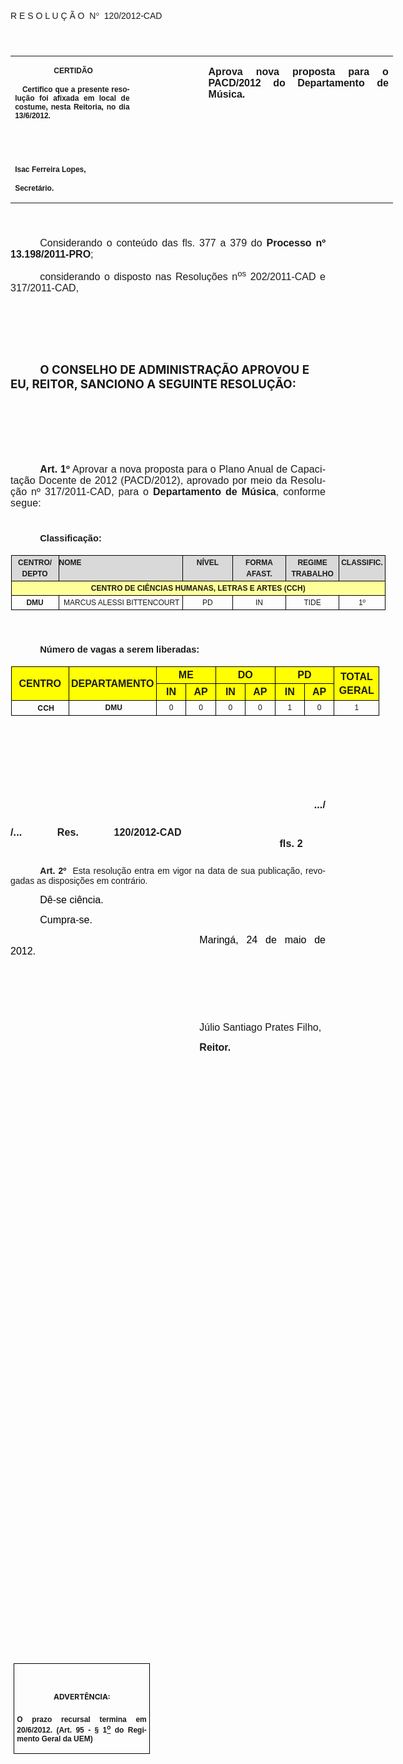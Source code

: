 <body lang=PT-BR link=blue vlink=purple style='tab-interval:35.4pt'>

<div class=Section1>

<p class=MsoTitle><span style='font-size:11.0pt;font-family:Arial;mso-no-proof:
yes'><o:p>&nbsp;</o:p></span></p>

<p class=MsoTitle><span style='font-family:Arial;mso-bidi-font-family:"Times New Roman";
mso-no-proof:yes'>R E S O L U Ç Ã O<span style='mso-spacerun:yes'>  </span>N</span><span
style='font-family:Symbol;mso-ascii-font-family:Arial;mso-hansi-font-family:
Arial;mso-char-type:symbol;mso-symbol-font-family:Symbol;mso-no-proof:yes'><span
style='mso-char-type:symbol;mso-symbol-font-family:Symbol'>°</span></span><span
style='font-family:Arial;mso-bidi-font-family:"Times New Roman";mso-no-proof:
yes'><span style='mso-spacerun:yes'>  </span>120/2012-CAD<o:p></o:p></span></p>

<p class=BodyText21><span style='font-size:16.0pt;font-family:Arial;mso-bidi-font-family:
"Times New Roman";mso-no-proof:yes'><o:p>&nbsp;</o:p></span></p>

<table class=MsoNormalTable border=0 cellspacing=0 cellpadding=0 width=612
 style='width:459.0pt;border-collapse:collapse;mso-padding-alt:0cm 5.4pt 0cm 5.4pt'>
 <tr style='mso-yfti-irow:0;mso-yfti-firstrow:yes;mso-yfti-lastrow:yes'>
  <td width=196 valign=top style='width:147.15pt;padding:0cm 5.4pt 0cm 5.4pt'>
  <p class=MsoNormal align=center style='text-align:center'><b
  style='mso-bidi-font-weight:normal'><span style='font-size:9.0pt;mso-bidi-font-size:
  10.0pt;font-family:Arial;mso-bidi-font-family:"Times New Roman";mso-no-proof:
  yes'><span style='mso-spacerun:yes'> </span>CERTIDÃO<o:p></o:p></span></b></p>
  <p class=MsoNormal style='text-align:justify'><b style='mso-bidi-font-weight:
  normal'><span style='font-size:9.0pt;mso-bidi-font-size:10.0pt;font-family:
  Arial;mso-bidi-font-family:"Times New Roman";mso-no-proof:yes'><span
  style='mso-spacerun:yes'>   </span>Certifico que a presente resolução foi
  afixada em local de costume, nesta Reitoria, no dia 13/6/2012.<o:p></o:p></span></b></p>
  <p class=MsoNormal><b style='mso-bidi-font-weight:normal'><span
  style='font-size:8.0pt;font-family:Arial;mso-bidi-font-family:"Times New Roman";
  mso-no-proof:yes'><o:p>&nbsp;</o:p></span></b></p>
  <p class=MsoNormal><b style='mso-bidi-font-weight:normal'><span
  style='font-size:8.0pt;font-family:Arial;mso-bidi-font-family:"Times New Roman";
  mso-no-proof:yes'><o:p>&nbsp;</o:p></span></b></p>
  <p class=MsoNormal><b style='mso-bidi-font-weight:normal'><span
  style='font-size:9.0pt;mso-bidi-font-size:10.0pt;font-family:Arial;
  mso-bidi-font-family:"Times New Roman";mso-no-proof:yes'>Isac Ferreira Lopes,<o:p></o:p></span></b></p>
  <p class=MsoNormal><b style='mso-bidi-font-weight:normal'><span
  style='font-size:9.0pt;mso-bidi-font-size:10.0pt;font-family:Arial;
  mso-bidi-font-family:"Times New Roman";mso-no-proof:yes'>Secretário.<o:p></o:p></span></b></p>
  </td>
  <td width=107 valign=top style='width:80.25pt;padding:0cm 5.4pt 0cm 5.4pt'>
  <p class=MsoNormal style='margin-right:-5.4pt'><b><span style='font-size:
  12.0pt;mso-bidi-font-size:10.0pt;font-family:Arial;mso-bidi-font-family:"Times New Roman";
  mso-no-proof:yes'><o:p>&nbsp;</o:p></span></b></p>
  </td>
  <td width=309 valign=top style='width:231.6pt;padding:0cm 5.4pt 0cm 5.4pt'>
  <p class=MsoNormal style='text-align:justify'><b><span style='font-size:12.0pt;
  font-family:Arial;mso-bidi-font-family:"Times New Roman";mso-no-proof:yes'>Aprova
  nova proposta para o PACD/2012 do Departamento de Música.<o:p></o:p></span></b></p>
  </td>
 </tr>
</table>

<p class=BodyText21><span style='font-size:16.0pt;font-family:Arial;mso-bidi-font-family:
"Times New Roman";mso-no-proof:yes'><o:p>&nbsp;</o:p></span></p>

<p class=MsoNormal style='margin-bottom:4.0pt;text-align:justify;text-indent:
35.45pt'><span style='font-size:12.0pt;mso-bidi-font-size:10.0pt;font-family:
Arial;mso-bidi-font-family:"Times New Roman";mso-no-proof:yes'>Considerando o
conteúdo das fls. <st1:metricconverter ProductID="377 a" w:st="on">377 a</st1:metricconverter>
379 do <b style='mso-bidi-font-weight:normal'>Processo nº 13.198/2011-PRO</b>;<b
style='mso-bidi-font-weight:normal'><o:p></o:p></b></span></p>

<p class=MsoNormal style='margin-bottom:4.0pt;text-align:justify;text-indent:
35.45pt'><span style='font-size:12.0pt;mso-bidi-font-size:10.0pt;font-family:
Arial;mso-bidi-font-family:"Times New Roman";mso-no-proof:yes'>considerando o
disposto nas Resoluções n<sup>os</sup> 202/2011-CAD e 317/2011-CAD,<o:p></o:p></span></p>

<p class=MsoNormal style='text-align:justify;text-indent:35.45pt'><span
style='font-size:12.0pt;font-family:Arial;mso-bidi-font-family:"Times New Roman";
mso-no-proof:yes'><o:p>&nbsp;</o:p></span></p>

<p class=MsoNormal style='text-align:justify;text-indent:35.45pt'><span
style='font-size:12.0pt;font-family:Arial;mso-bidi-font-family:"Times New Roman";
mso-no-proof:yes'><o:p>&nbsp;</o:p></span></p>

<p class=MsoNormal style='text-align:justify;text-indent:35.45pt'><span
style='font-size:12.0pt;font-family:Arial;mso-bidi-font-family:"Times New Roman";
mso-no-proof:yes'><o:p>&nbsp;</o:p></span></p>

<p class=MsoBodyTextIndent style='text-indent:35.45pt'><b style='mso-bidi-font-weight:
normal'><span style='font-size:14.0pt;mso-no-proof:yes'>O CONSELHO DE
ADMINISTRAÇÃO APROVOU E EU, REITOR, SANCIONO A SEGUINTE RESOLUÇÃO:<o:p></o:p></span></b></p>

<p class=MsoBodyTextIndent style='text-indent:35.45pt'><span style='font-size:
12.0pt;mso-no-proof:yes'><o:p>&nbsp;</o:p></span></p>

<p class=MsoBodyTextIndent style='text-indent:35.45pt'><span style='font-size:
12.0pt;mso-no-proof:yes'><o:p>&nbsp;</o:p></span></p>

<p class=MsoBodyTextIndent style='text-indent:35.45pt'><span style='font-size:
12.0pt;mso-no-proof:yes'><o:p>&nbsp;</o:p></span></p>

<p class=MsoNormal style='margin-top:3.0pt;margin-right:0cm;margin-bottom:3.0pt;
margin-left:0cm;text-align:justify;text-indent:35.45pt;mso-pagination:none'><b><span
style='font-size:12.0pt;font-family:Arial;mso-bidi-font-family:"Times New Roman";
letter-spacing:.1pt;mso-no-proof:yes'>Art.&nbsp;1º</span></b><span
style='font-size:12.0pt;font-family:Arial;mso-bidi-font-family:"Times New Roman";
letter-spacing:.1pt;mso-bidi-font-weight:bold;mso-no-proof:yes'> Aprovar a nova
proposta para o Plano Anual de Capacitação Docente de 2012 (PACD/2012),
aprovado por meio da Resolução nº 317/2011-CAD, para o <b>Departamento de
Música</b>, conforme segue:<o:p></o:p></span></p>

<p class=MsoNormal style='margin-top:3.0pt;margin-right:0cm;margin-bottom:3.0pt;
margin-left:0cm;text-indent:35.45pt;mso-pagination:none'><span
style='font-size:12.0pt;font-family:Arial;mso-bidi-font-family:"Times New Roman";
letter-spacing:.1pt;mso-bidi-font-weight:bold;mso-no-proof:yes'><o:p>&nbsp;</o:p></span></p>

<p class=MsoNormal style='text-indent:35.45pt;line-height:150%'><b
style='mso-bidi-font-weight:normal'><span style='font-size:11.0pt;line-height:
150%;font-family:Arial'>Classificação:<o:p></o:p></span></b></p>

<div align=center>

<table class=MsoNormalTable border=1 cellspacing=0 cellpadding=0 width=599
 style='width:449.4pt;margin-left:.5pt;border-collapse:collapse;border:none;
 mso-border-alt:solid windowtext .75pt;mso-padding-alt:0cm 0cm 0cm 0cm;
 mso-border-insideh:.75pt solid windowtext;mso-border-insidev:.75pt solid windowtext'>
 <tr style='mso-yfti-irow:0;mso-yfti-firstrow:yes'>
  <td width=76 valign=top style='width:2.0cm;border:solid windowtext 1.0pt;
  mso-border-alt:solid windowtext .75pt;background:#D9D9D9;padding:0cm 0cm 0cm 0cm'>
  <p class=MsoNormal align=center style='margin-top:3.0pt;margin-right:0cm;
  margin-bottom:3.0pt;margin-left:0cm;text-align:center'><b style='mso-bidi-font-weight:
  normal'><span style='font-size:9.0pt;font-family:Arial'>CENTRO/<o:p></o:p></span></b></p>
  <p class=MsoNormal align=center style='margin-top:3.0pt;margin-right:0cm;
  margin-bottom:3.0pt;margin-left:0cm;text-align:center'><b style='mso-bidi-font-weight:
  normal'><span style='font-size:9.0pt;font-family:Arial'>DEPTO<o:p></o:p></span></b></p>
  </td>
  <td width=200 valign=top style='width:150.2pt;border:solid windowtext 1.0pt;
  border-left:none;mso-border-left-alt:solid windowtext .75pt;mso-border-alt:
  solid windowtext .75pt;background:#D9D9D9;padding:0cm 0cm 0cm 0cm'>
  <h2 style='margin-top:3.0pt;margin-right:0cm;margin-bottom:3.0pt;margin-left:
  0cm'><b style='mso-bidi-font-weight:normal'><span style='font-size:9.0pt;
  font-family:Arial'>NOME<o:p></o:p></span></b></h2>
  </td>
  <td width=80 valign=top style='width:59.9pt;border:solid windowtext 1.0pt;
  border-left:none;mso-border-left-alt:solid windowtext .75pt;mso-border-alt:
  solid windowtext .75pt;background:#D9D9D9;padding:0cm 0cm 0cm 0cm'>
  <p class=MsoNormal align=center style='margin-top:3.0pt;margin-right:0cm;
  margin-bottom:3.0pt;margin-left:0cm;text-align:center'><b style='mso-bidi-font-weight:
  normal'><span style='font-size:9.0pt;font-family:Arial'>NÍVEL<o:p></o:p></span></b></p>
  </td>
  <td width=85 valign=top style='width:63.75pt;border:solid windowtext 1.0pt;
  border-left:none;mso-border-left-alt:solid windowtext .75pt;mso-border-alt:
  solid windowtext .75pt;background:#D9D9D9;padding:0cm 0cm 0cm 0cm'>
  <p class=MsoNormal align=center style='margin-top:3.0pt;margin-right:0cm;
  margin-bottom:3.0pt;margin-left:0cm;text-align:center'><b style='mso-bidi-font-weight:
  normal'><span style='font-size:9.0pt;font-family:Arial'>FORMA<o:p></o:p></span></b></p>
  <p class=MsoNormal align=center style='margin-top:3.0pt;margin-right:0cm;
  margin-bottom:3.0pt;margin-left:0cm;text-align:center'><b style='mso-bidi-font-weight:
  normal'><span style='font-size:9.0pt;font-family:Arial'>AFAST.<o:p></o:p></span></b></p>
  </td>
  <td width=85 valign=top style='width:63.8pt;border:solid windowtext 1.0pt;
  border-left:none;mso-border-left-alt:solid windowtext .75pt;mso-border-alt:
  solid windowtext .75pt;background:#D9D9D9;padding:0cm 0cm 0cm 0cm'>
  <p class=MsoNormal align=center style='margin-top:3.0pt;margin-right:0cm;
  margin-bottom:3.0pt;margin-left:0cm;text-align:center'><b style='mso-bidi-font-weight:
  normal'><span style='font-size:9.0pt;font-family:Arial'>REGIME<o:p></o:p></span></b></p>
  <p class=MsoNormal align=center style='margin-top:3.0pt;margin-right:0cm;
  margin-bottom:3.0pt;margin-left:0cm;text-align:center'><b style='mso-bidi-font-weight:
  normal'><span style='font-size:9.0pt;font-family:Arial'>TRABALHO<o:p></o:p></span></b></p>
  </td>
  <td width=73 valign=top style='width:55.05pt;border:solid windowtext 1.0pt;
  border-left:none;mso-border-left-alt:solid windowtext .75pt;mso-border-alt:
  solid windowtext .75pt;background:#D9D9D9;padding:0cm 0cm 0cm 0cm'>
  <p class=MsoNormal align=center style='margin-top:3.0pt;margin-right:0cm;
  margin-bottom:3.0pt;margin-left:0cm;text-align:center'><b style='mso-bidi-font-weight:
  normal'><span style='font-size:9.0pt;font-family:Arial'>CLASSIFIC.<o:p></o:p></span></b></p>
  <p class=MsoNormal align=center style='margin-top:3.0pt;margin-right:0cm;
  margin-bottom:3.0pt;margin-left:0cm;text-align:center'><b style='mso-bidi-font-weight:
  normal'><span style='font-size:9.0pt;font-family:Arial'><o:p>&nbsp;</o:p></span></b></p>
  </td>
 </tr>
 <tr style='mso-yfti-irow:1'>
  <td width=599 colspan=6 valign=top style='width:449.4pt;border:solid windowtext 1.0pt;
  border-top:none;mso-border-top-alt:solid windowtext .75pt;mso-border-alt:
  solid windowtext .75pt;background:#FFFF99;padding:0cm 0cm 0cm 0cm'>
  <p class=MsoNormal align=center style='margin-top:3.0pt;margin-right:0cm;
  margin-bottom:3.0pt;margin-left:0cm;text-align:center;tab-stops:127.6pt'><b
  style='mso-bidi-font-weight:normal'><span style='font-size:9.0pt;font-family:
  Arial'>CENTRO DE CIÊNCIAS HUMANAS, LETRAS E ARTES (CCH)<o:p></o:p></span></b></p>
  </td>
 </tr>
 <tr style='mso-yfti-irow:2;mso-yfti-lastrow:yes'>
  <td width=76 valign=top style='width:2.0cm;border:solid windowtext 1.0pt;
  border-top:none;mso-border-top-alt:solid windowtext .75pt;mso-border-alt:
  solid windowtext .75pt;padding:0cm 0cm 0cm 0cm'>
  <p class=MsoNormal align=center style='margin-top:3.0pt;margin-right:0cm;
  margin-bottom:3.0pt;margin-left:0cm;text-align:center'><b style='mso-bidi-font-weight:
  normal'><span style='font-size:9.0pt;font-family:Arial'>DMU<o:p></o:p></span></b></p>
  </td>
  <td width=200 valign=top style='width:150.2pt;border-top:none;border-left:
  none;border-bottom:solid windowtext 1.0pt;border-right:solid windowtext 1.0pt;
  mso-border-top-alt:solid windowtext .75pt;mso-border-left-alt:solid windowtext .75pt;
  mso-border-alt:solid windowtext .75pt;padding:0cm 0cm 0cm 0cm'>
  <p class=MsoNormal style='margin-top:3.0pt;margin-right:0cm;margin-bottom:
  3.0pt;margin-left:5.65pt'><span style='font-size:9.0pt;font-family:Arial'>MARCUS
  ALESSI BITTENCOURT<o:p></o:p></span></p>
  </td>
  <td width=80 valign=top style='width:59.9pt;border-top:none;border-left:none;
  border-bottom:solid windowtext 1.0pt;border-right:solid windowtext 1.0pt;
  mso-border-top-alt:solid windowtext .75pt;mso-border-left-alt:solid windowtext .75pt;
  mso-border-alt:solid windowtext .75pt;padding:0cm 0cm 0cm 0cm'>
  <p class=MsoNormal align=center style='margin-top:3.0pt;margin-right:0cm;
  margin-bottom:3.0pt;margin-left:0cm;text-align:center'><span lang=IT
  style='font-size:9.0pt;font-family:Arial;text-transform:uppercase;mso-ansi-language:
  IT'>pd<o:p></o:p></span></p>
  </td>
  <td width=85 valign=top style='width:63.75pt;border-top:none;border-left:
  none;border-bottom:solid windowtext 1.0pt;border-right:solid windowtext 1.0pt;
  mso-border-top-alt:solid windowtext .75pt;mso-border-left-alt:solid windowtext .75pt;
  mso-border-alt:solid windowtext .75pt;padding:0cm 0cm 0cm 0cm'>
  <p class=MsoNormal align=center style='margin-top:3.0pt;margin-right:0cm;
  margin-bottom:3.0pt;margin-left:0cm;text-align:center'><span lang=IT
  style='font-size:9.0pt;font-family:Arial;text-transform:uppercase;mso-ansi-language:
  IT'>in<o:p></o:p></span></p>
  </td>
  <td width=85 valign=top style='width:63.8pt;border-top:none;border-left:none;
  border-bottom:solid windowtext 1.0pt;border-right:solid windowtext 1.0pt;
  mso-border-top-alt:solid windowtext .75pt;mso-border-left-alt:solid windowtext .75pt;
  mso-border-alt:solid windowtext .75pt;padding:0cm 0cm 0cm 0cm'>
  <p class=MsoNormal align=center style='margin-top:3.0pt;margin-right:0cm;
  margin-bottom:3.0pt;margin-left:0cm;text-align:center'><span lang=IT
  style='font-size:9.0pt;font-family:Arial;text-transform:uppercase;mso-ansi-language:
  IT'>tide<o:p></o:p></span></p>
  </td>
  <td width=73 valign=top style='width:55.05pt;border-top:none;border-left:
  none;border-bottom:solid windowtext 1.0pt;border-right:solid windowtext 1.0pt;
  mso-border-top-alt:solid windowtext .75pt;mso-border-left-alt:solid windowtext .75pt;
  mso-border-alt:solid windowtext .75pt;padding:0cm 0cm 0cm 0cm'>
  <p class=MsoNormal align=center style='margin-top:3.0pt;margin-right:0cm;
  margin-bottom:3.0pt;margin-left:0cm;text-align:center'><span lang=IT
  style='font-size:9.0pt;font-family:Arial;text-transform:uppercase;mso-ansi-language:
  IT'>1º<o:p></o:p></span></p>
  </td>
 </tr>
</table>

</div>

<p class=MsoNormal align=center style='text-align:center;text-indent:35.45pt;
line-height:150%'><b style='mso-bidi-font-weight:normal'><span
style='font-size:11.0pt;line-height:150%;font-family:Arial'><o:p>&nbsp;</o:p></span></b></p>

<p class=MsoNormal style='text-indent:35.45pt;line-height:150%'><b
style='mso-bidi-font-weight:normal'><span style='font-size:11.0pt;line-height:
150%;font-family:Arial'>Número de vagas a serem liberadas:<o:p></o:p></span></b></p>

<div align=center>

<table class=MsoNormalTable border=1 cellspacing=0 cellpadding=0 width=589
 style='width:442.0pt;margin-left:.65pt;border-collapse:collapse;border:none;
 mso-border-alt:solid windowtext .75pt;mso-padding-alt:0cm 0cm 0cm 0cm;
 mso-border-insideh:.75pt solid windowtext;mso-border-insidev:.75pt solid windowtext'>
 <tr style='mso-yfti-irow:0;mso-yfti-firstrow:yes;page-break-inside:avoid'>
  <td width=92 rowspan=2 style='width:69.15pt;border:solid windowtext 1.0pt;
  mso-border-alt:solid windowtext .5pt;background:yellow;padding:0cm 0cm 0cm 0cm'>
  <p class=Fontepargpadro2 align=center style='margin-top:3.0pt;margin-right:
  0cm;margin-bottom:3.0pt;margin-left:0cm;text-align:center'><b
  style='mso-bidi-font-weight:normal'><span style='font-family:Arial;
  mso-ansi-language:PT-BR'>CENTRO<o:p></o:p></span></b></p>
  </td>
  <td width=142 rowspan=2 style='width:106.3pt;border:solid windowtext 1.0pt;
  border-left:none;mso-border-left-alt:solid windowtext .5pt;mso-border-alt:
  solid windowtext .5pt;background:yellow;padding:0cm 0cm 0cm 0cm'>
  <p class=Fontepargpadro2 align=center style='margin-top:3.0pt;margin-right:
  0cm;margin-bottom:3.0pt;margin-left:0cm;text-align:center'><b
  style='mso-bidi-font-weight:normal'><span style='font-family:Arial;
  mso-ansi-language:PT-BR'>DEPARTAMENTO<o:p></o:p></span></b></p>
  </td>
  <td width=95 colspan=2 style='width:70.9pt;border:solid windowtext 1.0pt;
  border-left:none;mso-border-left-alt:solid windowtext .5pt;mso-border-alt:
  solid windowtext .5pt;background:yellow;padding:0cm 0cm 0cm 0cm'>
  <p class=Fontepargpadro2 align=center style='margin-top:3.0pt;margin-right:
  0cm;margin-bottom:3.0pt;margin-left:0cm;text-align:center'><b
  style='mso-bidi-font-weight:normal'><span style='font-family:Arial;
  mso-ansi-language:PT-BR'>ME<o:p></o:p></span></b></p>
  </td>
  <td width=94 colspan=2 style='width:70.85pt;border:solid windowtext 1.0pt;
  border-left:none;mso-border-left-alt:solid windowtext .5pt;mso-border-alt:
  solid windowtext .5pt;background:yellow;padding:0cm 0cm 0cm 0cm'>
  <p class=Fontepargpadro2 align=center style='margin-top:3.0pt;margin-right:
  0cm;margin-bottom:3.0pt;margin-left:0cm;text-align:center'><b
  style='mso-bidi-font-weight:normal'><span style='font-family:Arial;
  mso-ansi-language:PT-BR'>DO<o:p></o:p></span></b></p>
  </td>
  <td width=95 colspan=2 style='width:70.9pt;border:solid windowtext 1.0pt;
  border-left:none;mso-border-left-alt:solid windowtext .5pt;mso-border-alt:
  solid windowtext .5pt;background:yellow;padding:0cm 0cm 0cm 0cm'>
  <p class=Fontepargpadro2 align=center style='margin-top:3.0pt;margin-right:
  0cm;margin-bottom:3.0pt;margin-left:0cm;text-align:center'><b
  style='mso-bidi-font-weight:normal'><span style='font-family:Arial;
  mso-ansi-language:PT-BR'>PD<o:p></o:p></span></b></p>
  </td>
  <td width=72 rowspan=2 style='width:53.9pt;border:solid windowtext 1.0pt;
  border-left:none;mso-border-left-alt:solid windowtext .5pt;mso-border-alt:
  solid windowtext .5pt;background:yellow;padding:0cm 0cm 0cm 0cm'>
  <p class=Fontepargpadro2 align=center style='margin-top:3.0pt;margin-right:
  0cm;margin-bottom:3.0pt;margin-left:0cm;text-align:center'><b
  style='mso-bidi-font-weight:normal'><span style='font-family:Arial;
  mso-ansi-language:PT-BR'>TOTAL<o:p></o:p></span></b></p>
  <p class=Fontepargpadro2 align=center style='margin-top:3.0pt;margin-right:
  0cm;margin-bottom:3.0pt;margin-left:0cm;text-align:center'><b
  style='mso-bidi-font-weight:normal'><span style='font-family:Arial;
  mso-ansi-language:PT-BR'>GERAL<o:p></o:p></span></b></p>
  </td>
 </tr>
 <tr style='mso-yfti-irow:1;page-break-inside:avoid'>
  <td width=47 style='width:35.45pt;border-top:none;border-left:none;
  border-bottom:solid windowtext 1.0pt;border-right:solid windowtext 1.0pt;
  mso-border-top-alt:solid windowtext .5pt;mso-border-left-alt:solid windowtext .5pt;
  mso-border-alt:solid windowtext .5pt;background:yellow;padding:0cm 0cm 0cm 0cm'>
  <p class=Fontepargpadro2 align=center style='margin-top:3.0pt;margin-right:
  0cm;margin-bottom:3.0pt;margin-left:0cm;text-align:center'><b
  style='mso-bidi-font-weight:normal'><span style='font-family:Arial;
  mso-ansi-language:PT-BR'>IN<o:p></o:p></span></b></p>
  </td>
  <td width=47 style='width:35.45pt;border-top:none;border-left:none;
  border-bottom:solid windowtext 1.0pt;border-right:solid windowtext 1.0pt;
  mso-border-top-alt:solid windowtext .5pt;mso-border-left-alt:solid windowtext .5pt;
  mso-border-alt:solid windowtext .5pt;background:yellow;padding:0cm 0cm 0cm 0cm'>
  <p class=Fontepargpadro2 align=center style='margin-top:3.0pt;margin-right:
  0cm;margin-bottom:3.0pt;margin-left:0cm;text-align:center'><b
  style='mso-bidi-font-weight:normal'><span style='font-family:Arial;
  mso-ansi-language:PT-BR'>AP<o:p></o:p></span></b></p>
  </td>
  <td width=47 style='width:35.4pt;border-top:none;border-left:none;border-bottom:
  solid windowtext 1.0pt;border-right:solid windowtext 1.0pt;mso-border-top-alt:
  solid windowtext .5pt;mso-border-left-alt:solid windowtext .5pt;mso-border-alt:
  solid windowtext .5pt;background:yellow;padding:0cm 0cm 0cm 0cm'>
  <p class=Fontepargpadro2 align=center style='margin-top:3.0pt;margin-right:
  0cm;margin-bottom:3.0pt;margin-left:0cm;text-align:center'><b
  style='mso-bidi-font-weight:normal'><span style='font-family:Arial;
  mso-ansi-language:PT-BR'>IN<o:p></o:p></span></b></p>
  </td>
  <td width=47 style='width:35.45pt;border-top:none;border-left:none;
  border-bottom:solid windowtext 1.0pt;border-right:solid windowtext 1.0pt;
  mso-border-top-alt:solid windowtext .5pt;mso-border-left-alt:solid windowtext .5pt;
  mso-border-alt:solid windowtext .5pt;background:yellow;padding:0cm 0cm 0cm 0cm'>
  <p class=Fontepargpadro2 align=center style='margin-top:3.0pt;margin-right:
  0cm;margin-bottom:3.0pt;margin-left:0cm;text-align:center'><b
  style='mso-bidi-font-weight:normal'><span style='font-family:Arial;
  mso-ansi-language:PT-BR'>AP<o:p></o:p></span></b></p>
  </td>
  <td width=47 style='width:35.45pt;border-top:none;border-left:none;
  border-bottom:solid windowtext 1.0pt;border-right:solid windowtext 1.0pt;
  mso-border-top-alt:solid windowtext .5pt;mso-border-left-alt:solid windowtext .5pt;
  mso-border-alt:solid windowtext .5pt;background:yellow;padding:0cm 0cm 0cm 0cm'>
  <p class=Fontepargpadro2 align=center style='margin-top:3.0pt;margin-right:
  0cm;margin-bottom:3.0pt;margin-left:0cm;text-align:center'><b
  style='mso-bidi-font-weight:normal'><span style='font-family:Arial;
  mso-ansi-language:PT-BR'>IN<o:p></o:p></span></b></p>
  </td>
  <td width=47 style='width:35.45pt;border-top:none;border-left:none;
  border-bottom:solid windowtext 1.0pt;border-right:solid windowtext 1.0pt;
  mso-border-top-alt:solid windowtext .5pt;mso-border-left-alt:solid windowtext .5pt;
  mso-border-alt:solid windowtext .5pt;background:yellow;padding:0cm 0cm 0cm 0cm'>
  <p class=Fontepargpadro2 align=center style='margin-top:3.0pt;margin-right:
  0cm;margin-bottom:3.0pt;margin-left:0cm;text-align:center'><b
  style='mso-bidi-font-weight:normal'><span style='font-family:Arial;
  mso-ansi-language:PT-BR'>AP<o:p></o:p></span></b></p>
  </td>
 </tr>
 <tr style='mso-yfti-irow:2;mso-yfti-lastrow:yes;page-break-inside:avoid'>
  <td width=92 style='width:69.15pt;border:solid windowtext 1.0pt;border-top:
  none;mso-border-top-alt:solid windowtext .5pt;mso-border-alt:solid windowtext .5pt;
  padding:0cm 0cm 0cm 0cm'>
  <p class=MsoBodyTextIndent2 align=center style='margin-top:3.0pt;margin-right:
  0cm;margin-bottom:3.0pt;margin-left:14.15pt;text-align:center;line-height:
  normal'><b style='mso-bidi-font-weight:normal'><span style='font-size:9.0pt;
  mso-bidi-font-family:Arial'>CCH<o:p></o:p></span></b></p>
  </td>
  <td width=142 valign=top style='width:106.3pt;border-top:none;border-left:
  none;border-bottom:solid windowtext 1.0pt;border-right:solid windowtext 1.0pt;
  mso-border-top-alt:solid windowtext .5pt;mso-border-left-alt:solid windowtext .5pt;
  mso-border-alt:solid windowtext .5pt;padding:0cm 0cm 0cm 0cm'>
  <p class=Fontepargpadro2 align=center style='margin-top:3.0pt;margin-right:
  0cm;margin-bottom:3.0pt;margin-left:2.85pt;text-align:center'><b
  style='mso-bidi-font-weight:normal'><span style='font-size:9.0pt;font-family:
  Arial;mso-ansi-language:PT-BR'>DMU<o:p></o:p></span></b></p>
  </td>
  <td width=47 valign=top style='width:35.45pt;border-top:none;border-left:
  none;border-bottom:solid windowtext 1.0pt;border-right:solid windowtext 1.0pt;
  mso-border-top-alt:solid windowtext .5pt;mso-border-left-alt:solid windowtext .5pt;
  mso-border-alt:solid windowtext .5pt;padding:0cm 0cm 0cm 0cm'>
  <p class=Fontepargpadro2 align=center style='margin-top:3.0pt;margin-right:
  0cm;margin-bottom:3.0pt;margin-left:0cm;text-align:center'><span
  style='font-size:9.0pt;font-family:Arial;mso-ansi-language:PT-BR'>0<o:p></o:p></span></p>
  </td>
  <td width=47 valign=top style='width:35.45pt;border-top:none;border-left:
  none;border-bottom:solid windowtext 1.0pt;border-right:solid windowtext 1.0pt;
  mso-border-top-alt:solid windowtext .5pt;mso-border-left-alt:solid windowtext .5pt;
  mso-border-alt:solid windowtext .5pt;padding:0cm 0cm 0cm 0cm'>
  <p class=Fontepargpadro2 align=center style='margin-top:3.0pt;margin-right:
  0cm;margin-bottom:3.0pt;margin-left:0cm;text-align:center'><span
  style='font-size:9.0pt;font-family:Arial;mso-ansi-language:PT-BR'>0<o:p></o:p></span></p>
  </td>
  <td width=47 valign=top style='width:35.4pt;border-top:none;border-left:none;
  border-bottom:solid windowtext 1.0pt;border-right:solid windowtext 1.0pt;
  mso-border-top-alt:solid windowtext .5pt;mso-border-left-alt:solid windowtext .5pt;
  mso-border-alt:solid windowtext .5pt;padding:0cm 0cm 0cm 0cm'>
  <p class=Fontepargpadro2 align=center style='margin-top:3.0pt;margin-right:
  0cm;margin-bottom:3.0pt;margin-left:0cm;text-align:center'><span
  style='font-size:9.0pt;font-family:Arial;mso-ansi-language:PT-BR'>0<o:p></o:p></span></p>
  </td>
  <td width=47 valign=top style='width:35.45pt;border-top:none;border-left:
  none;border-bottom:solid windowtext 1.0pt;border-right:solid windowtext 1.0pt;
  mso-border-top-alt:solid windowtext .5pt;mso-border-left-alt:solid windowtext .5pt;
  mso-border-alt:solid windowtext .5pt;padding:0cm 0cm 0cm 0cm'>
  <p class=Fontepargpadro2 align=center style='margin-top:3.0pt;margin-right:
  0cm;margin-bottom:3.0pt;margin-left:0cm;text-align:center'><span
  style='font-size:9.0pt;font-family:Arial;mso-ansi-language:PT-BR'>0<o:p></o:p></span></p>
  </td>
  <td width=47 valign=top style='width:35.45pt;border-top:none;border-left:
  none;border-bottom:solid windowtext 1.0pt;border-right:solid windowtext 1.0pt;
  mso-border-top-alt:solid windowtext .5pt;mso-border-left-alt:solid windowtext .5pt;
  mso-border-alt:solid windowtext .5pt;padding:0cm 0cm 0cm 0cm'>
  <p class=Fontepargpadro2 align=center style='margin-top:3.0pt;margin-right:
  0cm;margin-bottom:3.0pt;margin-left:0cm;text-align:center'><span
  style='font-size:9.0pt;font-family:Arial;mso-ansi-language:PT-BR'>1<o:p></o:p></span></p>
  </td>
  <td width=47 valign=top style='width:35.45pt;border-top:none;border-left:
  none;border-bottom:solid windowtext 1.0pt;border-right:solid windowtext 1.0pt;
  mso-border-top-alt:solid windowtext .5pt;mso-border-left-alt:solid windowtext .5pt;
  mso-border-alt:solid windowtext .5pt;padding:0cm 0cm 0cm 0cm'>
  <p class=Fontepargpadro2 align=center style='margin-top:3.0pt;margin-right:
  0cm;margin-bottom:3.0pt;margin-left:0cm;text-align:center'><span
  style='font-size:9.0pt;font-family:Arial;mso-ansi-language:PT-BR'>0<o:p></o:p></span></p>
  </td>
  <td width=72 valign=top style='width:53.9pt;border-top:none;border-left:none;
  border-bottom:solid windowtext 1.0pt;border-right:solid windowtext 1.0pt;
  mso-border-top-alt:solid windowtext .5pt;mso-border-left-alt:solid windowtext .5pt;
  mso-border-alt:solid windowtext .5pt;padding:0cm 0cm 0cm 0cm'>
  <p class=Fontepargpadro2 align=center style='margin-top:3.0pt;margin-right:
  0cm;margin-bottom:3.0pt;margin-left:0cm;text-align:center'><span
  style='font-size:9.0pt;font-family:Arial;mso-ansi-language:PT-BR'>1<o:p></o:p></span></p>
  </td>
 </tr>
</table>

</div>

<p class=MsoNormal align=center style='text-align:center'><span
style='font-family:Arial;mso-bidi-font-weight:bold'><o:p>&nbsp;</o:p></span></p>

<p class=MsoNormal style='margin-top:3.0pt;margin-right:0cm;margin-bottom:3.0pt;
margin-left:0cm;text-align:justify;text-indent:35.45pt;mso-pagination:none'><span
style='font-size:12.0pt;font-family:Arial;mso-bidi-font-family:"Times New Roman";
letter-spacing:.1pt;mso-bidi-font-weight:bold;mso-no-proof:yes'><o:p>&nbsp;</o:p></span></p>

<p class=MsoNormal style='margin-top:3.0pt;margin-right:0cm;margin-bottom:3.0pt;
margin-left:0cm;text-align:justify;text-indent:35.45pt;mso-pagination:none'><span
style='font-size:12.0pt;font-family:Arial;mso-bidi-font-family:"Times New Roman";
letter-spacing:.1pt;mso-bidi-font-weight:bold;mso-no-proof:yes'><o:p>&nbsp;</o:p></span></p>

<p class=MsoNormal style='margin-top:3.0pt;margin-right:0cm;margin-bottom:3.0pt;
margin-left:0cm;text-align:justify;text-indent:35.45pt;mso-pagination:none'><span
style='font-size:12.0pt;font-family:Arial;mso-bidi-font-family:"Times New Roman";
letter-spacing:.1pt;mso-bidi-font-weight:bold;mso-no-proof:yes'><o:p>&nbsp;</o:p></span></p>

<p class=MsoNormal style='margin-top:3.0pt;margin-right:0cm;margin-bottom:3.0pt;
margin-left:0cm;text-align:justify;text-indent:35.45pt;mso-pagination:none'><span
style='font-size:12.0pt;font-family:Arial;mso-bidi-font-family:"Times New Roman";
letter-spacing:.1pt;mso-bidi-font-weight:bold;mso-no-proof:yes'><o:p>&nbsp;</o:p></span></p>

<p class=MsoNormal align=right style='margin-top:3.0pt;margin-right:0cm;
margin-bottom:3.0pt;margin-left:0cm;text-align:right;text-indent:35.45pt;
mso-pagination:none'><b><span style='font-size:12.0pt;font-family:Arial;
mso-bidi-font-family:"Times New Roman";letter-spacing:.1pt;mso-no-proof:yes'>.../<o:p></o:p></span></b></p>

<p class=MsoNormal align=right style='margin-top:3.0pt;margin-right:0cm;
margin-bottom:3.0pt;margin-left:0cm;text-align:right;text-indent:35.45pt;
mso-pagination:none'><b><span style='font-size:12.0pt;font-family:Arial;
mso-bidi-font-family:"Times New Roman";letter-spacing:.1pt;mso-no-proof:yes'><o:p>&nbsp;</o:p></span></b></p>

<p class=MsoNormal style='margin-top:3.0pt;margin-right:0cm;margin-bottom:3.0pt;
margin-left:0cm;text-align:justify;mso-pagination:none'><b><span
style='font-size:12.0pt;font-family:Arial;mso-bidi-font-family:"Times New Roman";
letter-spacing:.1pt;mso-no-proof:yes'>/... Res. 120/2012-CAD<span
style='mso-tab-count:1'>      </span><span style='mso-tab-count:8'>                                                                                              </span>fls.
2<o:p></o:p></span></b></p>

<p class=MsoNormal align=right style='margin-top:3.0pt;margin-right:0cm;
margin-bottom:3.0pt;margin-left:0cm;text-align:right;text-indent:35.45pt;
mso-pagination:none'><b><span style='font-size:12.0pt;font-family:Arial;
mso-bidi-font-family:"Times New Roman";letter-spacing:.1pt;mso-no-proof:yes'><o:p>&nbsp;</o:p></span></b></p>

<p style='margin:0cm;margin-bottom:.0001pt;text-align:justify;text-indent:35.45pt'><b
style='mso-bidi-font-weight:normal'><span style='font-family:Arial;mso-fareast-font-family:
"Arial Unicode MS";mso-bidi-font-family:"Times New Roman";mso-no-proof:yes'>Art.&nbsp;2º&nbsp;&nbsp;</span></b><span
style='font-family:Arial;mso-bidi-font-family:"Times New Roman";mso-no-proof:
yes'>Esta resolução entra em vigor na data de sua publicação, revogadas as
disposições em contrário.</span><span style='font-family:Arial;mso-fareast-font-family:
"Arial Unicode MS";mso-bidi-font-family:"Times New Roman";letter-spacing:-.2pt;
mso-no-proof:yes'><o:p></o:p></span></p>

<p class=MsoNormal style='text-align:justify;text-indent:35.45pt'><span
style='font-size:12.0pt;font-family:Arial;color:black;mso-no-proof:yes'>Dê-se
ciência.<o:p></o:p></span></p>

<p class=MsoNormal style='text-align:justify;text-indent:35.45pt'><span
style='font-size:12.0pt;font-family:Arial;color:black;mso-no-proof:yes'>Cumpra-se.<o:p></o:p></span></p>

<p class=MsoNormal style='text-align:justify;text-indent:8.0cm'><span
style='font-size:12.0pt;font-family:Arial;color:black;mso-no-proof:yes'>Maringá,
24 de maio de 2012.<o:p></o:p></span></p>

<p class=MsoNormal style='text-align:justify;text-indent:8.0cm'><span
style='font-family:Arial;mso-bidi-font-family:"Times New Roman";mso-no-proof:
yes'><o:p>&nbsp;</o:p></span></p>

<p class=MsoNormal style='text-align:justify;text-indent:8.0cm'><span
style='font-family:Arial;mso-bidi-font-family:"Times New Roman";mso-no-proof:
yes'><o:p>&nbsp;</o:p></span></p>

<p class=MsoNormal style='text-align:justify;text-indent:8.0cm'><span
style='font-family:Arial;mso-bidi-font-family:"Times New Roman";mso-no-proof:
yes'><o:p>&nbsp;</o:p></span></p>

<p class=MsoNormal style='text-align:justify;text-indent:8.0cm'><span
style='font-size:12.0pt;font-family:Arial;mso-bidi-font-family:"Times New Roman";
mso-no-proof:yes'>Júlio Santiago Prates Filho,<o:p></o:p></span></p>

<p class=MsoNormal style='text-align:justify;text-indent:8.0cm;tab-stops:8.0cm 276.45pt'><b
style='mso-bidi-font-weight:normal'><span style='font-size:12.0pt;font-family:
Arial;mso-bidi-font-family:"Times New Roman";mso-no-proof:yes'>Reitor.<o:p></o:p></span></b></p>

<p class=MsoNormal style='text-align:justify;text-indent:8.0cm;tab-stops:8.0cm 276.45pt'><b
style='mso-bidi-font-weight:normal'><span style='font-size:12.0pt;font-family:
Arial;mso-bidi-font-family:"Times New Roman";mso-no-proof:yes'><o:p>&nbsp;</o:p></span></b></p>

<p class=MsoNormal style='text-align:justify;text-indent:8.0cm;tab-stops:8.0cm 276.45pt'><b
style='mso-bidi-font-weight:normal'><span style='font-size:12.0pt;font-family:
Arial;mso-bidi-font-family:"Times New Roman";mso-no-proof:yes'><o:p>&nbsp;</o:p></span></b></p>

<p class=MsoNormal style='text-align:justify;text-indent:8.0cm;tab-stops:8.0cm 276.45pt'><b
style='mso-bidi-font-weight:normal'><span style='font-size:12.0pt;font-family:
Arial;mso-bidi-font-family:"Times New Roman";mso-no-proof:yes'><o:p>&nbsp;</o:p></span></b></p>

<p class=MsoNormal style='text-align:justify;text-indent:8.0cm;tab-stops:8.0cm 276.45pt'><b
style='mso-bidi-font-weight:normal'><span style='font-size:12.0pt;font-family:
Arial;mso-bidi-font-family:"Times New Roman";mso-no-proof:yes'><o:p>&nbsp;</o:p></span></b></p>

<p class=MsoNormal style='text-align:justify;text-indent:8.0cm;tab-stops:8.0cm 276.45pt'><b
style='mso-bidi-font-weight:normal'><span style='font-size:12.0pt;font-family:
Arial;mso-bidi-font-family:"Times New Roman";mso-no-proof:yes'><o:p>&nbsp;</o:p></span></b></p>

<p class=MsoNormal style='text-align:justify;text-indent:8.0cm;tab-stops:8.0cm 276.45pt'><b
style='mso-bidi-font-weight:normal'><span style='font-size:12.0pt;font-family:
Arial;mso-bidi-font-family:"Times New Roman";mso-no-proof:yes'><o:p>&nbsp;</o:p></span></b></p>

<p class=MsoNormal style='text-align:justify;text-indent:8.0cm;tab-stops:8.0cm 276.45pt'><b
style='mso-bidi-font-weight:normal'><span style='font-size:12.0pt;font-family:
Arial;mso-bidi-font-family:"Times New Roman";mso-no-proof:yes'><o:p>&nbsp;</o:p></span></b></p>

<p class=MsoNormal style='text-align:justify;text-indent:8.0cm;tab-stops:8.0cm 276.45pt'><b
style='mso-bidi-font-weight:normal'><span style='font-size:12.0pt;font-family:
Arial;mso-bidi-font-family:"Times New Roman";mso-no-proof:yes'><o:p>&nbsp;</o:p></span></b></p>

<p class=MsoNormal style='text-align:justify;text-indent:8.0cm;tab-stops:8.0cm 276.45pt'><b
style='mso-bidi-font-weight:normal'><span style='font-size:12.0pt;font-family:
Arial;mso-bidi-font-family:"Times New Roman";mso-no-proof:yes'><o:p>&nbsp;</o:p></span></b></p>

<p class=MsoNormal style='text-align:justify;text-indent:8.0cm;tab-stops:8.0cm 276.45pt'><b
style='mso-bidi-font-weight:normal'><span style='font-size:12.0pt;font-family:
Arial;mso-bidi-font-family:"Times New Roman";mso-no-proof:yes'><o:p>&nbsp;</o:p></span></b></p>

<p class=MsoNormal style='text-align:justify;text-indent:8.0cm;tab-stops:8.0cm 276.45pt'><b
style='mso-bidi-font-weight:normal'><span style='font-size:12.0pt;font-family:
Arial;mso-bidi-font-family:"Times New Roman";mso-no-proof:yes'><o:p>&nbsp;</o:p></span></b></p>

<p class=MsoNormal style='text-align:justify;text-indent:8.0cm;tab-stops:8.0cm 276.45pt'><b
style='mso-bidi-font-weight:normal'><span style='font-size:12.0pt;font-family:
Arial;mso-bidi-font-family:"Times New Roman";mso-no-proof:yes'><o:p>&nbsp;</o:p></span></b></p>

<p class=MsoNormal style='text-align:justify;text-indent:8.0cm;tab-stops:8.0cm 276.45pt'><b
style='mso-bidi-font-weight:normal'><span style='font-size:12.0pt;font-family:
Arial;mso-bidi-font-family:"Times New Roman";mso-no-proof:yes'><o:p>&nbsp;</o:p></span></b></p>

<p class=MsoNormal style='text-align:justify;text-indent:8.0cm;tab-stops:8.0cm 276.45pt'><b
style='mso-bidi-font-weight:normal'><span style='font-size:12.0pt;font-family:
Arial;mso-bidi-font-family:"Times New Roman";mso-no-proof:yes'><o:p>&nbsp;</o:p></span></b></p>

<p class=MsoNormal style='text-align:justify;text-indent:8.0cm;tab-stops:8.0cm 276.45pt'><b
style='mso-bidi-font-weight:normal'><span style='font-size:12.0pt;font-family:
Arial;mso-bidi-font-family:"Times New Roman";mso-no-proof:yes'><o:p>&nbsp;</o:p></span></b></p>

<p class=MsoNormal style='text-align:justify;text-indent:8.0cm;tab-stops:8.0cm 276.45pt'><b
style='mso-bidi-font-weight:normal'><span style='font-size:12.0pt;font-family:
Arial;mso-bidi-font-family:"Times New Roman";mso-no-proof:yes'><o:p>&nbsp;</o:p></span></b></p>

<p class=MsoNormal style='text-align:justify;text-indent:8.0cm;tab-stops:8.0cm 276.45pt'><b
style='mso-bidi-font-weight:normal'><span style='font-size:12.0pt;font-family:
Arial;mso-bidi-font-family:"Times New Roman";mso-no-proof:yes'><o:p>&nbsp;</o:p></span></b></p>

<p class=MsoNormal style='text-align:justify;text-indent:8.0cm;tab-stops:8.0cm 276.45pt'><b
style='mso-bidi-font-weight:normal'><span style='font-size:12.0pt;font-family:
Arial;mso-bidi-font-family:"Times New Roman";mso-no-proof:yes'><o:p>&nbsp;</o:p></span></b></p>

<p class=MsoNormal style='text-align:justify;text-indent:8.0cm;tab-stops:8.0cm 276.45pt'><b
style='mso-bidi-font-weight:normal'><span style='font-size:12.0pt;font-family:
Arial;mso-bidi-font-family:"Times New Roman";mso-no-proof:yes'><o:p>&nbsp;</o:p></span></b></p>

<p class=MsoNormal style='text-align:justify;text-indent:8.0cm;tab-stops:8.0cm 276.45pt'><b
style='mso-bidi-font-weight:normal'><span style='font-size:12.0pt;font-family:
Arial;mso-bidi-font-family:"Times New Roman";mso-no-proof:yes'><o:p>&nbsp;</o:p></span></b></p>

<p class=MsoNormal style='text-align:justify;text-indent:8.0cm;tab-stops:8.0cm 276.45pt'><b
style='mso-bidi-font-weight:normal'><span style='font-size:12.0pt;font-family:
Arial;mso-bidi-font-family:"Times New Roman";mso-no-proof:yes'><o:p>&nbsp;</o:p></span></b></p>

<p class=MsoNormal style='text-align:justify;text-indent:8.0cm;tab-stops:8.0cm 276.45pt'><b
style='mso-bidi-font-weight:normal'><span style='font-size:12.0pt;font-family:
Arial;mso-bidi-font-family:"Times New Roman";mso-no-proof:yes'><o:p>&nbsp;</o:p></span></b></p>

<p class=MsoNormal style='text-align:justify;text-indent:8.0cm;tab-stops:8.0cm 276.45pt'><b
style='mso-bidi-font-weight:normal'><span style='font-size:12.0pt;font-family:
Arial;mso-bidi-font-family:"Times New Roman";mso-no-proof:yes'><o:p>&nbsp;</o:p></span></b></p>

<p class=MsoNormal style='text-align:justify;text-indent:8.0cm;tab-stops:8.0cm 276.45pt'><b
style='mso-bidi-font-weight:normal'><span style='font-size:12.0pt;font-family:
Arial;mso-bidi-font-family:"Times New Roman";mso-no-proof:yes'><o:p>&nbsp;</o:p></span></b></p>

<p class=MsoNormal style='text-align:justify;text-indent:8.0cm;tab-stops:8.0cm 276.45pt'><b
style='mso-bidi-font-weight:normal'><span style='font-size:12.0pt;font-family:
Arial;mso-bidi-font-family:"Times New Roman";mso-no-proof:yes'><o:p>&nbsp;</o:p></span></b></p>

<p class=MsoNormal style='text-align:justify;text-indent:8.0cm;tab-stops:8.0cm 276.45pt'><b
style='mso-bidi-font-weight:normal'><span style='font-size:12.0pt;font-family:
Arial;mso-bidi-font-family:"Times New Roman";mso-no-proof:yes'><o:p>&nbsp;</o:p></span></b></p>

<p class=MsoNormal style='text-align:justify;text-indent:8.0cm;tab-stops:8.0cm 276.45pt'><b
style='mso-bidi-font-weight:normal'><span style='font-size:12.0pt;font-family:
Arial;mso-bidi-font-family:"Times New Roman";mso-no-proof:yes'><o:p>&nbsp;</o:p></span></b></p>

<p class=MsoNormal style='text-align:justify;text-indent:8.0cm;tab-stops:8.0cm 276.45pt'><b
style='mso-bidi-font-weight:normal'><span style='font-size:12.0pt;font-family:
Arial;mso-bidi-font-family:"Times New Roman";mso-no-proof:yes'><o:p>&nbsp;</o:p></span></b></p>

<p class=MsoNormal style='text-align:justify;text-indent:8.0cm;tab-stops:8.0cm 276.45pt'><b
style='mso-bidi-font-weight:normal'><span style='font-size:12.0pt;font-family:
Arial;mso-bidi-font-family:"Times New Roman";mso-no-proof:yes'><o:p>&nbsp;</o:p></span></b></p>

<p class=MsoNormal style='text-align:justify;text-indent:8.0cm;tab-stops:8.0cm 276.45pt'><b
style='mso-bidi-font-weight:normal'><span style='font-size:12.0pt;font-family:
Arial;mso-bidi-font-family:"Times New Roman";mso-no-proof:yes'><o:p>&nbsp;</o:p></span></b></p>

<table class=MsoNormalTable border=1 cellspacing=0 cellpadding=0
 style='margin-left:3.5pt;border-collapse:collapse;border:none;mso-border-alt:
 solid windowtext .5pt;mso-padding-alt:0cm 3.5pt 0cm 3.5pt;mso-border-insideh:
 .5pt solid windowtext;mso-border-insidev:.5pt solid windowtext'>
 <tr style='mso-yfti-irow:0;mso-yfti-firstrow:yes;mso-yfti-lastrow:yes'>
  <td width=207 valign=top style='width:155.6pt;border:solid windowtext 1.0pt;
  mso-border-alt:solid windowtext .5pt;padding:0cm 3.5pt 0cm 3.5pt'>
  <h1 align=center style='text-align:center'><span style='font-size:9.0pt;
  mso-bidi-font-size:10.0pt;mso-no-proof:yes'>ADVERTÊNCIA:<o:p></o:p></span></h1>
  <p class=MsoNormal style='text-align:justify'><b style='mso-bidi-font-weight:
  normal'><span style='font-size:9.0pt;mso-bidi-font-size:10.0pt;font-family:
  Arial;mso-bidi-font-family:"Times New Roman";mso-no-proof:yes'>O prazo
  recursal termina em 20/6/2012. (Art. 95 - § 1<u><sup>o</sup></u> do Regimento
  Geral da UEM)</span></b><span style='font-size:9.0pt;mso-bidi-font-size:10.0pt;
  font-family:Arial;mso-bidi-font-family:"Times New Roman";mso-no-proof:yes'><o:p></o:p></span></p>
  </td>
 </tr>
</table>

<p class=MsoNormal style='text-align:justify;text-indent:10.0cm'><span
style='mso-no-proof:yes'><o:p>&nbsp;</o:p></span></p>

</div>

</body>
